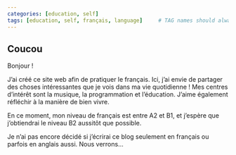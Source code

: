 ```yaml
---
categories: [education, self]
tags: [education, self, français, language]     # TAG names should always be lowercase
---
```


## Coucou

Bonjour !

J’ai créé ce site web afin de pratiquer le français. Ici, j’ai envie de partager des choses intéressantes que je vois dans ma vie quotidienne ! Mes centres d’intérêt sont la musique, la programmation et l’éducation. J’aime également réfléchir à la manière de bien vivre.

En ce moment, mon niveau de français est entre A2 et B1, et j’espère que j’obtiendrai le niveau B2 aussitôt que possible.

Je n’ai pas encore décidé si j’écrirai ce blog seulement en français ou parfois en anglais aussi. Nous verrons…